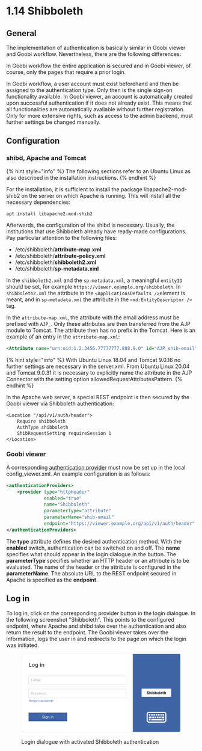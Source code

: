 # 1.14 Shibboleth

## General

The implementation of authentication is basically similar in Goobi viewer and Goobi workflow. Nevertheless, there are the following differences:

In Goobi workflow the entire application is secured and in Goobi viewer, of course, only the pages that require a prior login.

In Goobi workflow, a user account must exist beforehand and then be assigned to the authentication type. Only then is the single sign-on functionality available. In Goobi viewer, an account is automatically created upon successful authentication if it does not already exist. This means that all functionalities are automatically available without further registration. Only for more extensive rights, such as access to the admin backend, must further settings be changed manually.

## Configuration

### shibd, Apache and Tomcat

{% hint style="info" %}
The following sections refer to an Ubuntu Linux as also described in the installation instructions.
{% endhint %}

For the installation, it is sufficient to install the package libapache2-mod-shib2 on the server on which Apache is running. This will install all the necessary dependencies:

```
apt install libapache2-mod-shib2
```

Afterwards, the configuration of the shibd is necessary. Usually, the institutions that use Shibboleth already have ready-made configurations. Pay particular attention to the following files:

* /etc/shibboleth/**attribute-map.xml**
* /etc/shibboleth/**attribute-policy.xml**
* /etc/shibboleth/**shibboleth2.xml**
* /etc/shibboleth/**sp-metadata.xml**

In the `shibboleth2.xml` and the `sp-metadata.xml`, a meaningful `entityID` should be set, for example `https://viewer.example.org/shibboleth`. In `shibboleth2.xml` the attribute in the `<ApplicationsDefaults />`element is meant, and in `sp-metadata.xml` the attribute in the `<md:EntityDescriptor />` tag.

In the `attribute-map.xml`, the attribute with the email address must be prefixed with `AJP_`. Only these attributes are then transferred from the AJP module to Tomcat. The attribute then has no prefix in the Tomcat. Here is an example of an entry in the `attribute-map.xml`:

```xml
<Attribute name="urn:oid:1.2.3456.77777777.888.9.0" id="AJP_shib-email" />
```

{% hint style="info" %}
With Ubuntu Linux 18.04 and Tomcat 9.0.16 no further settings are necessary in the server.xml. From Ubuntu Linux 20.04 and Tomcat 9.0.31 it is necessary to explicitly name the attribute in the AJP Connector with the setting option allowedRequestAttributesPattern.
{% endhint %}

In the Apache web server, a special REST endpoint is then secured by the Goobi viewer via Shibboleth authentication:

```apacheconf
<Location "/api/v1/auth/header">
    Require shibboleth
    AuthType shibboleth
    ShibRequestSetting requireSession 1
</Location>
```

### Goobi viewer

A corresponding [authentication provider](../../conf/1/5/1.md) must now be set up in the local config\_viewer.xml. An example configuration is as follows:

```xml
<authenticationProviders>
    <provider type="httpHeader" 
              enabled="true" 
              name="Shibboleth" 
              parameterType="attribute" 
              parameterName="shib-email" 
              endpoint="https://viewer.example.org/api/v1/auth/header" />
</authenticationProviders>
```

The **type** attribute defines the desired authentication method. With the **enabled** switch, authentication can be switched on and off. The **name** specifies what should appear in the login dialogue in the button. The **parameterType** specifies whether an HTTP header or an attribute is to be evaluated. The name of the header or the attribute is configured in the **parameterName**. The absolute URL to the REST endpoint secured in Apache is specified as the **endpoint**.

## Log in

To log in, click on the corresponding provider button in the login dialogue. In the following screenshot "Shibboleth". This points to the configured endpoint, where Apache and shibd take over the authentication and also return the result to the endpoint. The Goobi viewer takes over the information, logs the user in and redirects to the page on which the login was initiated.

<figure><img src="../../.gitbook/assets/22.11_EN_login-shib.png" alt=""><figcaption><p>Login dialogue with activated Shibboleth authentication</p></figcaption></figure>
